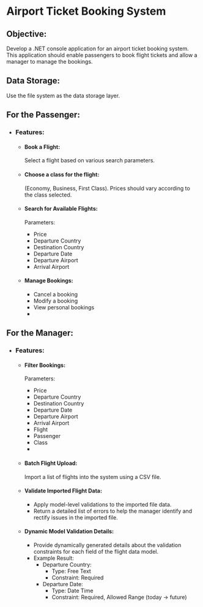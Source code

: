 # Airport Ticket Booking System
## Objective:
Develop a .NET console application for an airport ticket booking system. This application should enable passengers to book flight tickets and allow a manager to manage the bookings.

## Data Storage:
Use the file system as the data storage layer.
## For the Passenger:
  - ### Features:
     - #### Book a Flight:
       Select a flight based on various search parameters.
     - #### Choose a class for the flight:
       (Economy, Business, First Class). Prices should vary according to the class selected.
       
     - #### Search for Available Flights:
       Parameters:
        - Price
        - Departure Country
        - Destination Country
        - Departure Date
        - Departure Airport
        - Arrival Airport
          
     - #### Manage Bookings:
        - Cancel a booking
        - Modify a booking
        - View personal bookings
        - 
## For the Manager:
  - ### Features:
     - #### Filter Bookings:
       Parameters:
        - Price
        - Departure Country
        - Destination Country
        - Departure Date
        - Departure Airport
        - Arrival Airport
        - Flight
        - Passenger
        - Class
        - 
     - #### Batch Flight Upload:
       Import a list of flights into the system using a CSV file.
    
     - #### Validate Imported Flight Data:
       - Apply model-level validations to the imported file data.
       - Return a detailed list of errors to help the manager identify and rectify issues in the imported file.
         
     - #### Dynamic Model Validation Details:
       - Provide dynamically generated details about the validation constraints for each field of the flight data model.
       - Example Result:
            - Departure Country:
               - Type: Free Text
               - Constraint: Required
            - Departure Date:
               - Type: Date Time
               - Constraint: Required, Allowed Range (today → future)
